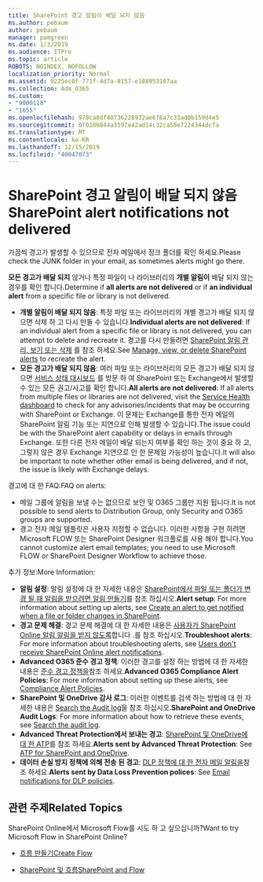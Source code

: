 ```yaml
---
title: SharePoint 경고 알림이 배달 되지 않음
ms.author: pebaum
author: pebaum
manager: pamgreen
ms.date: 1/3/2019
ms.audience: ITPro
ms.topic: article
ROBOTS: NOINDEX, NOFOLLOW
localization_priority: Normal
ms.assetid: 9225ec0f-771f-4d7a-8157-e188953107aa
ms.collection: Adm_O365
ms.custom:
- "9000118"
- "1655"
ms.openlocfilehash: 978ca8df40736228932ae6f6a7c33ad0b159d4e5
ms.sourcegitcommit: 0f0186044a3597e42ad14c32ca58e7224344dcfa
ms.translationtype: MT
ms.contentlocale: ko-KR
ms.lasthandoff: 12/15/2019
ms.locfileid: "40047073"
---
```

# <a name="sharepoint-alert-notifications-not-delivered"></a><span data-ttu-id="804a3-102">SharePoint 경고 알림이 배달 되지 않음</span><span class="sxs-lookup"><span data-stu-id="804a3-102">SharePoint alert notifications not delivered</span></span>

<span data-ttu-id="804a3-103">가끔씩 경고가 발생할 수 있으므로 전자 메일에서 정크 폴더를 확인 하세요.</span><span class="sxs-lookup"><span data-stu-id="804a3-103">Please check the JUNK folder in your email, as sometimes alerts might go there.</span></span>

<span data-ttu-id="804a3-104">**모든 경고가 배달 되지** 않거나 특정 파일이 나 라이브러리의 **개별 알림이** 배달 되지 않는 경우를 확인 합니다.</span><span class="sxs-lookup"><span data-stu-id="804a3-104">Determine if **all alerts are not delivered** or if **an individual alert** from a specific file or library is not delivered.</span></span>

- <span data-ttu-id="804a3-105">**개별 알림이 배달 되지 않음**: 특정 파일 또는 라이브러리의 개별 경고가 배달 되지 않으면 삭제 하 고 다시 만들 수 있습니다.</span><span class="sxs-lookup"><span data-stu-id="804a3-105">**Individual alerts are not delivered**: If an individual alert from a specific file or library is not delivered, you can attempt to delete and recreate it.</span></span> <span data-ttu-id="804a3-106">경고를 다시 만들려면 [SharePoint 알림 관리, 보기 또는 삭제](https://support.office.com/article/manage-view-or-delete-sharepoint-alerts-99dfb19c-9a90-4a8c-aba1-aa8c8afb0de2?ui=en-US&rs=&ad=US#ID0EAADAAA=Online) 를 참조 하세요.</span><span class="sxs-lookup"><span data-stu-id="804a3-106">See [Manage, view, or delete SharePoint alerts](https://support.office.com/article/manage-view-or-delete-sharepoint-alerts-99dfb19c-9a90-4a8c-aba1-aa8c8afb0de2?ui=en-US&rs=&ad=US#ID0EAADAAA=Online) to recreate the alert.</span></span>
- <span data-ttu-id="804a3-107">**모든 경고가 배달 되지 않음**: 여러 파일 또는 라이브러리의 모든 경고가 배달 되지 않으면 [서비스 상태 대시보드](https://admin.microsoft.com/AdminPortal/Home#/servicehealth) 를 방문 하 여 SharePoint 또는 Exchange에서 발생할 수 있는 모든 권고/사고를 확인 합니다.</span><span class="sxs-lookup"><span data-stu-id="804a3-107">**All alerts are not delivered**: If all alerts from multiple files or libraries are not delivered, visit the [Service Health dashboard](https://admin.microsoft.com/AdminPortal/Home#/servicehealth) to check for any advisories/incidents that may be occurring with SharePoint or Exchange.</span></span> <span data-ttu-id="804a3-108">이 문제는 Exchange를 통한 전자 메일의 SharePoint 알림 기능 또는 지연으로 인해 발생할 수 있습니다.</span><span class="sxs-lookup"><span data-stu-id="804a3-108">The issue could be with the SharePoint alert capability or delays in emails through Exchange.</span></span> <span data-ttu-id="804a3-109">또한 다른 전자 메일이 배달 되는지 여부를 확인 하는 것이 중요 하 고, 그렇지 않은 경우 Exchange 지연으로 인 한 문제일 가능성이 높습니다.</span><span class="sxs-lookup"><span data-stu-id="804a3-109">It will also be important to note whether other email is being delivered, and if not, the issue is likely with Exchange delays.</span></span>

<span data-ttu-id="804a3-110">경고에 대 한 FAQ:</span><span class="sxs-lookup"><span data-stu-id="804a3-110">FAQ on alerts:</span></span>

- <span data-ttu-id="804a3-111">메일 그룹에 알림을 보낼 수는 없으므로 보안 및 O365 그룹만 지원 됩니다.</span><span class="sxs-lookup"><span data-stu-id="804a3-111">It is not possible to send alerts to Distribution Group, only Security and O365 groups are supported.</span></span>
- <span data-ttu-id="804a3-112">경고 전자 메일 템플릿은 사용자 지정할 수 없습니다. 이러한 사항을 구현 하려면 Microsoft FLOW 또는 SharePoint Designer 워크플로를 사용 해야 합니다.</span><span class="sxs-lookup"><span data-stu-id="804a3-112">You cannot customize alert email templates; you need to use Microsoft FLOW or SharePoint Designer Workflow to achieve those.</span></span>

<span data-ttu-id="804a3-113">추가 정보:</span><span class="sxs-lookup"><span data-stu-id="804a3-113">More Information:</span></span>

- <span data-ttu-id="804a3-114">**알림 설정**: 알림 설정에 대 한 자세한 내용은 [SharePoint에서 파일 또는 폴더가 변경 될 때 알림을 받으려면 알림 만들기](https://support.office.com/article/create-an-alert-to-get-notified-when-a-file-or-folder-changes-in-sharepoint-e5a79e7b-a146-46da-a9ef-d65409ba8918)를 참조 하십시오.</span><span class="sxs-lookup"><span data-stu-id="804a3-114">**Alert setup**: For more information about setting up alerts, see [Create an alert to get notified when a file or folder changes in SharePoint](https://support.office.com/article/create-an-alert-to-get-notified-when-a-file-or-folder-changes-in-sharepoint-e5a79e7b-a146-46da-a9ef-d65409ba8918).</span></span>
- <span data-ttu-id="804a3-115">**경고 문제 해결**: 경고 문제 해결에 대 한 자세한 내용은 [사용자가 SharePoint Online 알림 알림을 받지 않도록](https://docs.microsoft.com/sharepoint/support/sites/no-alert-notifications)합니다 .를 참조 하십시오.</span><span class="sxs-lookup"><span data-stu-id="804a3-115">**Troubleshoot alerts**: For more information about troubleshooting alerts, see [Users don't receive SharePoint Online alert notifications](https://docs.microsoft.com/sharepoint/support/sites/no-alert-notifications).</span></span>
- <span data-ttu-id="804a3-116">**Advanced O365 준수 경고 정책**: 이러한 경고를 설정 하는 방법에 대 한 자세한 내용은 [준수 경고 정책을](https://docs.microsoft.com/office365/securitycompliance/alert-policies)참조 하세요.</span><span class="sxs-lookup"><span data-stu-id="804a3-116">**Advanced O365 Compliance Alert Policies**: For more information about setting up these alerts, see [Compliance Alert Policies](https://docs.microsoft.com/office365/securitycompliance/alert-policies).</span></span>
- <span data-ttu-id="804a3-117">**SharePoint 및 OneDrive 감사 로그**: 이러한 이벤트를 검색 하는 방법에 대 한 자세한 내용은 [Search the Audit log](https://docs.microsoft.com/office365/securitycompliance/search-the-audit-log-in-security-and-compliance#search-the-audit-log)을 참조 하십시오.</span><span class="sxs-lookup"><span data-stu-id="804a3-117">**SharePoint and OneDrive Audit Logs**: For more information about how to retrieve these events, see [Search the audit log](https://docs.microsoft.com/office365/securitycompliance/search-the-audit-log-in-security-and-compliance#search-the-audit-log).</span></span>
- <span data-ttu-id="804a3-118">**Advanced Threat Protection에서 보내는 경고**: [SharePoint 및 OneDrive에 대 한 ATP](https://docs.microsoft.com/office365/securitycompliance/atp-for-spo-odb-and-teams)를 참조 하세요.</span><span class="sxs-lookup"><span data-stu-id="804a3-118">**Alerts sent by Advanced Threat Protection**: See [ATP for SharePoint and OneDrive](https://docs.microsoft.com/office365/securitycompliance/atp-for-spo-odb-and-teams).</span></span>
- <span data-ttu-id="804a3-119">**데이터 손실 방지 정책에 의해 전송 된 경고**: [DLP 정책에 대 한 전자 메일 알림을](https://docs.microsoft.com/office365/securitycompliance/use-notifications-and-policy-tips)참조 하세요.</span><span class="sxs-lookup"><span data-stu-id="804a3-119">**Alerts sent by Data Loss Prevention polices**: See [Email notifications for DLP policies](https://docs.microsoft.com/office365/securitycompliance/use-notifications-and-policy-tips).</span></span>

## <a name="related-topics"></a><span data-ttu-id="804a3-120">관련 주제</span><span class="sxs-lookup"><span data-stu-id="804a3-120">Related Topics</span></span>

<span data-ttu-id="804a3-121">SharePoint Online에서 Microsoft Flow를 시도 하 고 싶으십니까?</span><span class="sxs-lookup"><span data-stu-id="804a3-121">Want to try Microsoft Flow in SharePoint Online?</span></span>

- [<span data-ttu-id="804a3-122">흐름 만들기</span><span class="sxs-lookup"><span data-stu-id="804a3-122">Create Flow</span></span>](https://support.office.com/article/a9c3e03b-0654-46af-a254-20252e580d01)

- [<span data-ttu-id="804a3-123">SharePoint 및 흐름</span><span class="sxs-lookup"><span data-stu-id="804a3-123">SharePoint and Flow</span></span>](https://flow.microsoft.com//blog/sharepoint-and-flow/)
